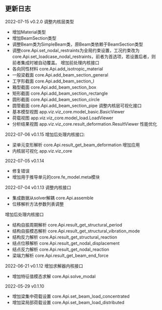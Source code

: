 ## 更新日志
2022-07-15 v0.2.0
调整内核层类型
- 增加Material类型
- 增加BeamSection类型
- 调整Beam类为SimpleBeam类，原Beam类依赖于BeamSection类型
- 调整core.Api.set_nodal_restraints为全局约束设置，工况约束改为 core.Api.set_loadcase_nodal_restraints，前者为首选项，若设置后者，则前者集成时被自动覆盖。
增加前处理内核接口
- 各向同性材料 core.Api.add_isotropic_material
- 一般梁截面 core.Api.add_beam_section_general 
- 工字形截面 core.Api.add_beam_section_I
- 箱型截面 core.Api.add_beam_section_box
- 矩形截面 core.Api.add_beam_section_rectangle
- 圆形截面 core.Api.add_beam_section_circle
- 圆管截面 core.Api.add_beam_section_pipe
调整内核层可视化接口
- 基本模型视图 app.viz.viz_core.model_basic.BasicViewer
- 荷载视图 app.viz.viz_core.model_load.LoadViewer
- 分析结果视图 app.viz.viz_core.result_deformation.ResultViewer
性能优化

2022-07-06 v0.1.15
增加后处理内核接口:
- 梁单元变形解析 core.Api.result_get_beam_deformation
增加应用
- 内核层可视化 app.viz.viz_core

2022-07-05 v0.1.14 
- 修复错误
- 增加用于推导单元的core.fe_model.meta模块

2022-07-04 v0.1.13 
调整内核接口
- 集成数据从solver解耦 core.Api.assemble
- 位移解析方法参数列表调整

增加后处理内核接口
- 结构自振周期解析 core.Api.result_get_structural_period
- 结构自振模态解析 core.Api.result_get_structural_vibration_mode
- 结构反力解析 core.Api.result_get_structural_reaction
- 结点位移解析 core.Api.result_get_nodal_displacement
- 结点反力解析 core.Api.result_get_nodal_reaction
- 梁端力解析 core.Api.result_get_beam_end_force

2022-06-21 v0.1.12 
增加求解器内核接口
- 增加特征值模态求解 core.Api.solve_modal

2022-05-29 v0.1.10 
- 增加梁集中荷载设置 core.Api.set_beam_load_concentrated
- 增加梁局部荷载设置 core.Api.set_beam_load_distributed
